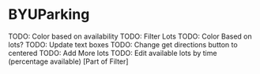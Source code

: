# BYUParking

TODO: Color based on availability
TODO: Filter Lots
TODO: Color Based on lots?
TODO: Update text boxes
TODO: Change get directions button to centered
TODO: Add More lots
TODO: Edit available lots by time (percentage available) [Part of Filter]
